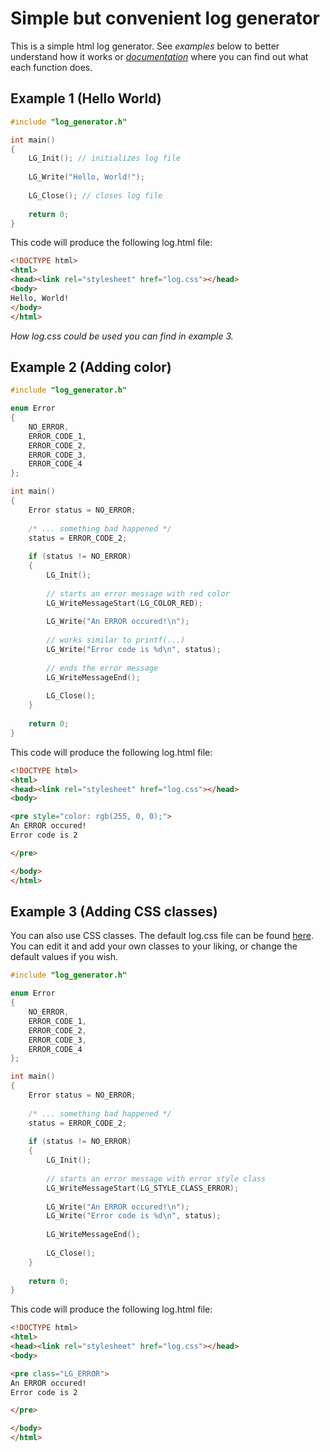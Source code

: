 # Simple but convenient log generator

This is a simple html log generator. See *examples* below to better understand how it works or [*documentation*](https://tralf-strues.github.io/log_generator/) where you can find out what each function does.

## Example 1 (Hello World)

```c++
#include "log_generator.h"

int main()
{
    LG_Init(); // initializes log file
    
    LG_Write("Hello, World!");
    
    LG_Close(); // closes log file
    
    return 0;
}
```

This code will produce the following log.html file:

```html
<!DOCTYPE html>
<html>
<head><link rel="stylesheet" href="log.css"></head>
<body>
Hello, World!
</body>
</html>
```

*How log.css could be used you can find in example 3.*

## Example 2 (Adding color)

```c++
#include "log_generator.h"

enum Error
{
	NO_ERROR,
	ERROR_CODE_1,
	ERROR_CODE_2,
	ERROR_CODE_3,
	ERROR_CODE_4
};

int main()
{
	Error status = NO_ERROR;
	
	/* ... something bad happened */
	status = ERROR_CODE_2;
	
	if (status != NO_ERROR)
	{
		LG_Init(); 
    
		// starts an error message with red color
		LG_WriteMessageStart(LG_COLOR_RED);
		
		LG_Write("An ERROR occured!\n");
		
		// works similar to printf(...)
		LG_Write("Error code is %d\n", status); 
		
		// ends the error message
		LG_WriteMessageEnd();
		
		LG_Close(); 
    }
	
    return 0;
}
```

This code will produce the following log.html file:

```html
<!DOCTYPE html>
<html>
<head><link rel="stylesheet" href="log.css"></head>
<body>

<pre style="color: rgb(255, 0, 0);">
An ERROR occured!
Error code is 2

</pre>

</body>
</html>
```

## Example 3 (Adding CSS classes)

You can also use CSS classes. The default log.css file can be found [here](https://github.com/tralf-strues/log_generator/blob/master/res/log.css). You can edit it and add your own classes to your liking, or change the default values if you wish.

```c++
#include "log_generator.h"

enum Error
{
	NO_ERROR,
	ERROR_CODE_1,
	ERROR_CODE_2,
	ERROR_CODE_3,
	ERROR_CODE_4
};

int main()
{
	Error status = NO_ERROR;
	
	/* ... something bad happened */
	status = ERROR_CODE_2;
	
	if (status != NO_ERROR)
	{
		LG_Init(); 
    
		// starts an error message with error style class
		LG_WriteMessageStart(LG_STYLE_CLASS_ERROR);
		
		LG_Write("An ERROR occured!\n");
		LG_Write("Error code is %d\n", status); 
		
		LG_WriteMessageEnd();
		
		LG_Close(); 
    }
	
    return 0;
}
```

This code will produce the following log.html file:

```html
<!DOCTYPE html>
<html>
<head><link rel="stylesheet" href="log.css"></head>
<body>

<pre class="LG_ERROR">
An ERROR occured!
Error code is 2

</pre>

</body>
</html>
```



